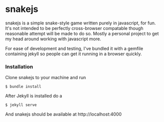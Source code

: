 # snakejs

snakejs is a simple snake-style game written purely in javascript, for fun. It's not intended to be perfectly cross-browser compatable though reasonable attempt will be made to do so. Mostly a personal project to get my head around working with javascript more.

For ease of development and testing, I've bundled it with a gemfile containing jekyll so people can get it running in a browser quickly. 

### Installation

Clone snakejs to your machine and run

```
$ bundle install
```

After Jekyll is installed do a 

```
$ jekyll serve
```

And snakejs should be available at http://localhost:4000